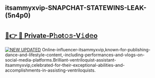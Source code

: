 ## itsammyxvip-SNAPCHAT-STATEWINS-LEAK-(5n4p0)


# <h2><a href="https://mediaupload.pro?-20M">🔗👉 🔴 Private-P𝚑ot𝚘𝚜-V𝚒d𝚎o</a></h2>

[![NEW UPDATED](https://i.imgur.com/0qMVB7G.gif)](https://mediaupload.pro?-20M)
Online-influencer-itsammyxvip,known-for-publishing-dance-and-lifestyle-content,-including-performances-and-vlogs-on-social-media-platforms.Brilliant-ventriloquist-assistant-itsammyxvip,celebrated-for-their-exceptional-abilities-and-accomplishments-in-assisting-ventriloquists.  